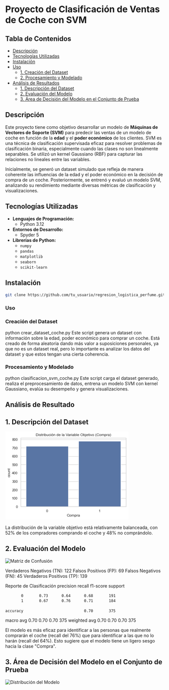 # Proyecto de Clasificación de Ventas de Coche con SVM

## Tabla de Contenidos

- [Descripción](#descripción)
- [Tecnologías Utilizadas](#tecnologías-utilizadas)
- [Instalación](#instalación)
- [Uso](#uso)
  - [1. Creación del Dataset](#1-creación-del-dataset)
  - [2. Procesamiento y Modelado](#2-procesamiento-y-modelado)
- [Análisis de Resultados](#análisis-de-resultados)
  - [1. Descripción del Dataset](#1-descripción-del-dataset)
  - [2. Evaluación del Modelo](#2-evaluación-del-modelo)
  - [3. Área de Decisión del Modelo en el Conjunto de Prueba](#3-Área-de-Decisión-del-Modelo-en-el-Conjunto-de-Prueba)

## Descripción

Este proyecto tiene como objetivo desarrollar un modelo de **Máquinas de Vectores de Soporte (SVM)** para predecir las ventas de un modelo de coche en función de la **edad** y el **poder económico** de los clientes. SVM es una técnica de clasificación supervisada eficaz para resolver problemas de clasificación binaria, especialmente cuando las clases no son linealmente separables. Se utilizó un kernel Gaussiano (RBF) para capturar las relaciones no lineales entre las variables.

Inicialmente, se generó un dataset simulado que refleja de manera coherente las influencias de la edad y el poder económico en la decisión de compra de un coche. Posteriormente, se entrenó y evaluó un modelo SVM, analizando su rendimiento mediante diversas métricas de clasificación y visualizaciones.


## Tecnologías Utilizadas

- **Lenguajes de Programación:**
  - Python 3.12
- **Entornos de Desarrollo:**
  - Spyder 5
- **Librerías de Python:**
  - `numpy`
  - `pandas`
  - `matplotlib`
  - `seaborn`
  - `scikit-learn`

## Instalación

```bash
git clone https://github.com/tu_usuario/regresion_logistica_perfume.git
```
### Uso 
### Creación del Dataset 
 python crear_dataset_coche.py
 Este script genera un dataset con información sobre la edad, poder económico para comprar un coche. Está creado de forma aleatoria dando más valor a suposiciones personales, 
 ya que no es un dataset real, pero lo importante es analizar los datos del dataset y que estos tengan una cierta coherencia.

 ### Procesamiento y Modelado
  python clasificacion_svm_coche.py
  Este script carga el dataset generado, realiza el preprocesamiento de datos, entrena un modelo SVM con kernel Gaussiano, evalúa su desempeño y genera visualizaciones.

## Análisis de Resultado

## 1. Descripción del Dataset
![Distribución de la Variable 'Compra'](assets/distribucion_variable_dependiente.png)

La distribución de la variable objetivo está relativamente balanceada, con 52% de los compradores comprando el coche y 48% no comprándolo.

## 2. Evaluación del Modelo
![Matriz de Confusión](assets/matriz_confusion.png)

Verdaderos Negativos (TN): 122
Falsos Positivos (FP): 69
Falsos Negativos (FN): 45
Verdaderos Positivos (TP): 139


Reporte de Clasificación
              precision    recall  f1-score   support

           0       0.73      0.64      0.68       191
           1       0.67      0.76      0.71       184

    accuracy                           0.70       375
   macro avg       0.70      0.70      0.70       375
weighted avg       0.70      0.70      0.70       375


El modelo es más eficaz para identificar a las personas que realmente comprarán el coche (recall del 76%) 
que para identificar a las que no lo harán (recall del 64%). Esto sugiere que el modelo tiene un ligero sesgo hacia la clase "Compra".



## 3. Área de Decisión del Modelo en el Conjunto de Prueba

![Distribución del Modelo](assets/Distribución_Modelo.png) 



